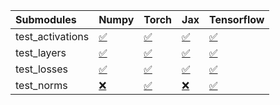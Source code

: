 | Submodules       | Numpy                                                                                                                           | Torch                                                                                                                           | Jax                                                                                                                             | Tensorflow                                                                                                                      |
|:-----------------|:--------------------------------------------------------------------------------------------------------------------------------|:--------------------------------------------------------------------------------------------------------------------------------|:--------------------------------------------------------------------------------------------------------------------------------|:--------------------------------------------------------------------------------------------------------------------------------|
| test_activations | <a href="https://github.com/unifyai/ivy/runs/7850841080?check_suite_focus=true" rel="noopener noreferrer" target="_blank">✅</a> | <a href="https://github.com/unifyai/ivy/runs/7850841262?check_suite_focus=true" rel="noopener noreferrer" target="_blank">✅</a> | <a href="https://github.com/unifyai/ivy/runs/7850841487?check_suite_focus=true" rel="noopener noreferrer" target="_blank">✅</a> | <a href="https://github.com/unifyai/ivy/runs/7850841747?check_suite_focus=true" rel="noopener noreferrer" target="_blank">✅</a> |
| test_layers      | <a href="https://github.com/unifyai/ivy/runs/7850841124?check_suite_focus=true" rel="noopener noreferrer" target="_blank">✅</a> | <a href="https://github.com/unifyai/ivy/runs/7850841328?check_suite_focus=true" rel="noopener noreferrer" target="_blank">✅</a> | <a href="https://github.com/unifyai/ivy/runs/7850841555?check_suite_focus=true" rel="noopener noreferrer" target="_blank">✅</a> | <a href="https://github.com/unifyai/ivy/runs/7850841805?check_suite_focus=true" rel="noopener noreferrer" target="_blank">✅</a> |
| test_losses      | <a href="https://github.com/unifyai/ivy/runs/7850841161?check_suite_focus=true" rel="noopener noreferrer" target="_blank">✅</a> | <a href="https://github.com/unifyai/ivy/runs/7850841368?check_suite_focus=true" rel="noopener noreferrer" target="_blank">✅</a> | <a href="https://github.com/unifyai/ivy/runs/7850841621?check_suite_focus=true" rel="noopener noreferrer" target="_blank">✅</a> | <a href="https://github.com/unifyai/ivy/runs/7850841854?check_suite_focus=true" rel="noopener noreferrer" target="_blank">✅</a> |
| test_norms       | <a href="https://github.com/unifyai/ivy/runs/7850841217?check_suite_focus=true" rel="noopener noreferrer" target="_blank">❌</a> | <a href="https://github.com/unifyai/ivy/runs/7850841419?check_suite_focus=true" rel="noopener noreferrer" target="_blank">✅</a> | <a href="https://github.com/unifyai/ivy/runs/7850841665?check_suite_focus=true" rel="noopener noreferrer" target="_blank">❌</a> | <a href="https://github.com/unifyai/ivy/runs/7850841924?check_suite_focus=true" rel="noopener noreferrer" target="_blank">✅</a> |